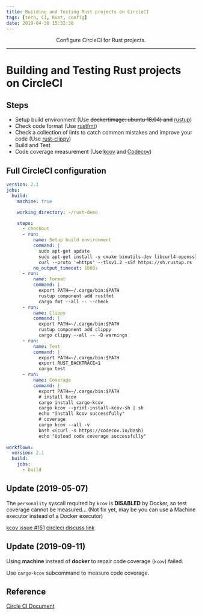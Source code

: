 ```yaml
---
title: Building and Testing Rust projects on CircleCI
tags: [tech, CI, Rust, config]
date: 2019-04-30 15:32:38
---
```


<center>Configure CircleCI for Rust projects.</center>
<!-- more -->

---

# Building and Testing Rust projects on CircleCI

## Steps

- Setup build environment (Use ~~docker(image: ubuntu 18.04) and~~ [rustup](https://rustup.rs/))
- Check code format (Use [rustfmt](https://github.com/rust-lang/rustfmt))
- Check a collection of lints to catch common mistakes and improve your code (Use [rust-clippy](https://github.com/rust-lang/rust-clippy))
- Build and Test
- Code coverage measurement (Use [kcov](https://github.com/SimonKagstrom/kcov) and [Codecov](https://codecov.io/))

## Full CircleCI configuration

```yaml
version: 2.1
jobs:
  build:
    machine: true

    working_directory: ~/rust-demo

    steps:
      - checkout
      - run:
          name: Setup build environment
          command: |
            sudo apt-get update
            sudo apt-get install -y cmake binutils-dev libcurl4-openssl-dev libiberty-dev libelf-dev libdw-dev
            curl --proto '=https' --tlsv1.2 -sSf https://sh.rustup.rs | sh -s -- --no-modify-path --default-toolchain none -y;
          no_output_timeout: 1800s
      - run:
          name: Format
          command: |
            export PATH=~/.cargo/bin:$PATH
            rustup component add rustfmt
            cargo fmt --all -- --check
      - run:
          name: Clippy
          command: |
            export PATH=~/.cargo/bin:$PATH
            rustup component add clippy
            cargo clippy --all -- -D warnings
      - run:
          name: Test
          command: |
            export PATH=~/.cargo/bin:$PATH
            export RUST_BACKTRACE=1
            cargo test
      - run:
          name: Coverage
          command: |
            export PATH=~/.cargo/bin:$PATH
            # install kcov
            cargo install cargo-kcov
            cargo kcov --print-install-kcov-sh | sh
            echo "Install kcov successfully"
            # coverage
            cargo kcov --all -v
            bash <(curl -s https://codecov.io/bash)
            echo "Upload code coverage successfully"
      
workflows:
  version: 2.1
  build:
    jobs:
      - build

```

## Update (2019-05-07)

The `personality` syscall required by `kcov` is **DISABLED** by Docker, so test coverage cannot be measured... (Not fix yet, may be you can use a Machine executor instead of a Docker executor)

[kcov issue #151](https://github.com/SimonKagstrom/kcov/issues/151)
[circleci discuss link](https://discuss.circleci.com/t/cargo-tarpaulin-fails/30215)

## Update (2019-09-11)

Using **machine** instead of **docker** to repair code coverage (`kcov`) failed.

Use `cargo-kcov` subcommand to measure code coverage.

## Reference

[Circle CI Document](https://circleci.com/docs/)
